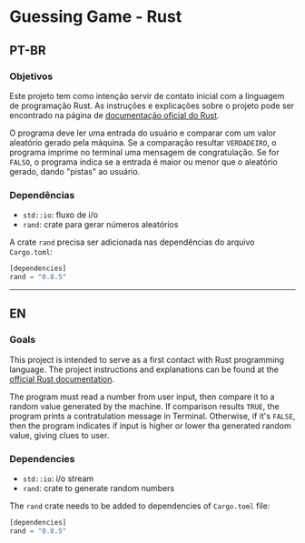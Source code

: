 # Guessing Game - Rust

## PT-BR

### Objetivos

Este projeto tem como intenção servir de contato inicial com a linguagem de programação Rust. As instruções e explicações sobre o projeto pode ser encontrado na página de [documentação oficial do Rust](https://doc.rust-lang.org/book/ch02-00-guessing-game-tutorial.html).

O programa deve ler uma entrada do usuário e comparar com um valor aleatório gerado pela máquina. Se a comparação resultar `VERDADEIRO`, o programa imprime no terminal uma mensagem de congratulação. Se for `FALSO`, o programa indica se a entrada é maior ou menor que o aleatório gerado, dando "pistas" ao usuário.


### Dependências

- `std::io`: fluxo de i/o
- `rand`: crate para gerar números aleatórios

A crate `rand` precisa ser adicionada nas dependências do arquivo `Cargo.toml`:

```Rust
[dependencies]
rand = "0.8.5"
```

---
## EN

### Goals

This project is intended to serve as a first contact with Rust programming language. The  project instructions and explanations can be found at the [official Rust documentation](https://doc.rust-lang.org/book/ch02-00-guessing-game-tutorial.html).

The program must read a number from user input, then compare it to a random value generated by the machine. If comparison results `TRUE`, the program prints a contratulation message in Terminal. Otherwise, if it's `FALSE`, then the program indicates if input is higher or lower tha generated random value, giving clues to user.

### Dependencies

- `std::io`: i/o stream
- `rand`: crate to generate random numbers

The `rand` crate needs to be added to dependencies of `Cargo.toml` file:

```Rust
[dependencies]
rand = "0.8.5"
```



